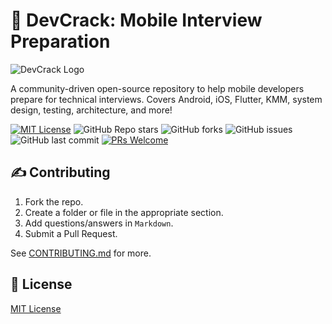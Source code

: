 # 📱 DevCrack: Mobile Interview Preparation
![DevCrack Logo](https://github.com/vennamprasad/DevCrack-Mobile-Interviews/blob/main/Assets/devcrack2.png)

A community-driven open-source repository to help mobile developers prepare for technical interviews. Covers Android, iOS, Flutter, KMM, system design, testing, architecture, and more!

[![MIT License](https://img.shields.io/badge/License-MIT-green.svg)](https://opensource.org/licenses/MIT)
![GitHub Repo stars](https://img.shields.io/github/stars/vennamprasad/DevCrack-Mobile-Interviews?style=social)
![GitHub forks](https://img.shields.io/github/forks/vennamprasad/DevCrack-Mobile-Interviews?style=social)
![GitHub issues](https://img.shields.io/github/issues/vennamprasad/DevCrack-Mobile-Interviews)
![GitHub last commit](https://img.shields.io/github/last-commit/vennamprasad/DevCrack-Mobile-Interviews)
[![PRs Welcome](https://img.shields.io/badge/PRs-welcome-brightgreen.svg?style=flat-square)](https://github.com/vennamprasad/DevCrack-Mobile-Interviews/pulls)


## ✍️ Contributing

1. Fork the repo.
2. Create a folder or file in the appropriate section.
3. Add questions/answers in `Markdown`.
4. Submit a Pull Request.

See [CONTRIBUTING.md](./CONTRIBUTING.md) for more.

## 📝 License

[MIT License](./LICENSE)
